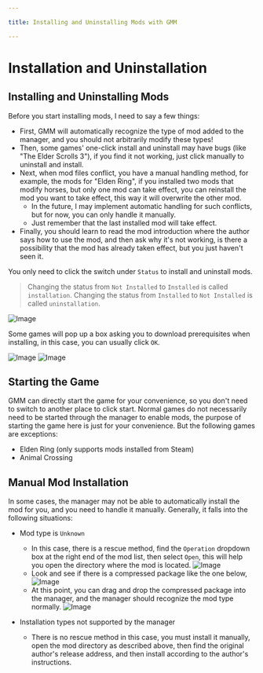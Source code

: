 ```yaml
---

title: Installing and Uninstalling Mods with GMM

---
```


# Installation and Uninstallation

## Installing and Uninstalling Mods

Before you start installing mods, I need to say a few things:
- First, GMM will automatically recognize the type of mod added to the manager, and you should not arbitrarily modify these types!
- Then, some games' one-click install and uninstall may have bugs (like "The Elder Scrolls 3"), if you find it not working, just click manually to uninstall and install.
- Next, when mod files conflict, you have a manual handling method, for example, the mods for "Elden Ring", if you installed two mods that modify horses, but only one mod can take effect, you can reinstall the mod you want to take effect, this way it will overwrite the other mod.
  - In the future, I may implement automatic handling for such conflicts, but for now, you can only handle it manually.
  - Just remember that the last installed mod will take effect.
- Finally, you should learn to read the mod introduction where the author says how to use the mod, and then ask why it's not working, is there a possibility that the mod has already taken effect, but you just haven't seen it.

You only need to click the switch under `Status` to install and uninstall mods.
> Changing the status from `Not Installed` to `Installed` is called `installation`.
> Changing the status from `Installed` to `Not Installed` is called `uninstallation`.

![Image](https://mod.3dmgame.com/static/upload/mod/202308/MOD64d5e252a3cab.png@webp)

Some games will pop up a box asking you to download prerequisites when installing, in this case, you can usually click `OK`.

![Image](https://mod.3dmgame.com/static/upload/mod/202308/MOD64d5e18b7f33d.png@webp)
![Image](https://mod.3dmgame.com/static/upload/mod/202308/MOD64d5e1eae2512.png@webp)

## Starting the Game

GMM can directly start the game for your convenience, so you don't need to switch to another place to click start.
Normal games do not necessarily need to be started through the manager to enable mods, the purpose of starting the game here is just for your convenience.
But the following games are exceptions:
- Elden Ring (only supports mods installed from Steam)
- Animal Crossing

## Manual Mod Installation

In some cases, the manager may not be able to automatically install the mod for you, and you need to handle it manually. Generally, it falls into the following situations:
- Mod type is `Unknown`
  - In this case, there is a rescue method, find the `Operation` dropdown box at the right end of the mod list, then select `Open`, this will help you open the directory where the mod is located.
   ![Image](https://mod.3dmgame.com/static/upload/mod/202308/MOD64d5ecfbc820f.png@webp)
  - Look and see if there is a compressed package like the one below,
   ![Image](https://mod.3dmgame.com/static/upload/mod/202308/MOD64d5ec1ac9418.png@webp)
  - At this point, you can drag and drop the compressed package into the manager, and the manager should recognize the mod type normally.
   ![Image](https://mod.3dmgame.com/static/upload/mod/202308/MOD64d5ecb7b70ce.png@webp)

- Installation types not supported by the manager
  - There is no rescue method in this case, you must install it manually, open the mod directory as described above, then find the original author's release address, and then install according to the author's instructions.